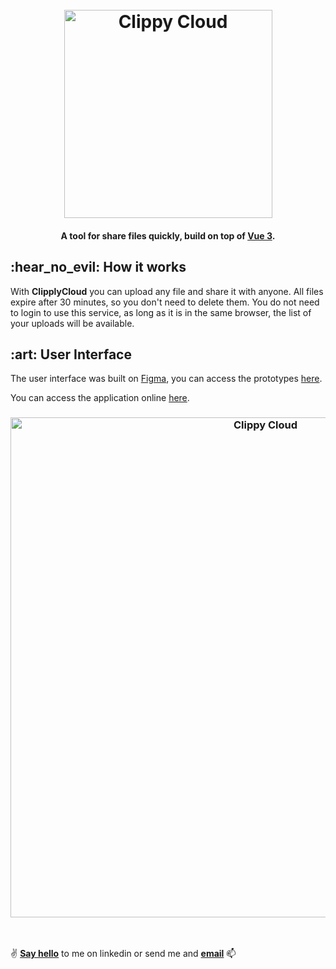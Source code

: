 <h1 align="center">
  <br>
  <a href="https://clippycloud.netlify.app">
    <img
      width="333"
      alt="Clippy Cloud"
      src="https://raw.githubusercontent.com/emkis/ClippyCloud/main/.github/clippy-cloud-logo.png"
    >
    <br>
  </a>
</h1>

<h4 align="center">A tool for share files quickly, build on top of <a href="http://v3.vuejs.org" target="_blank">Vue 3</a>.</h4>

  
<h2>:hear_no_evil: How it works</h2>

With **ClipplyCloud** you can upload any file and share it with anyone. All files expire after 30 minutes, so you don't need to delete them. You do not need to login to use this service, as long as it is in the same browser, the list of your uploads will be available.



<h2>:art: User Interface</h2>


The user interface was built on [Figma](https://www.figma.com), you can access the prototypes [here](https://www.figma.com/file/J181HwJn1RFvYDrAyFkPXd/Clippy-Cloud?node-id=1%3A2).

You can access the application online [here](https://clippycloud.netlify.app).

<h3 align="center">
  <a href="https://www.figma.com/file/J181HwJn1RFvYDrAyFkPXd/Clippy-Cloud?node-id=1%3A2">
    <img
      width="800"
      alt="Clippy Cloud"
      src="https://raw.githubusercontent.com/emkis/ClippyCloud/main/.github/clippy-cloud-preview.jpg"
    >
  </a>
</h3>

<br>

:v: **[Say hello](https://www.linkedin.com/in/nicolas-jardim/)** to me on linkedin or send me and **[email](mailto:nicolasemkis@gmail.com)** :mailbox:
